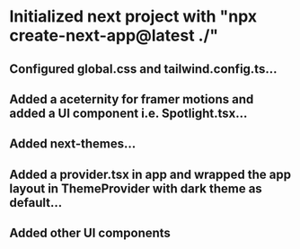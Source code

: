# Initialized next project with "npx create-next-app@latest ./"

## Configured global.css and tailwind.config.ts...

## Added a aceternity for framer motions and added a UI component i.e. Spotlight.tsx...

## Added next-themes...

## Added a provider.tsx in app and wrapped the app layout in ThemeProvider with dark theme as default...

## Added other UI components

